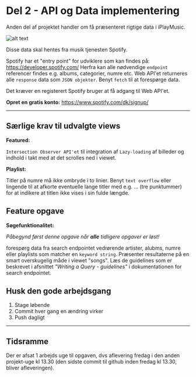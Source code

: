 # Del 2 - API og Data implementering

Anden del af projektet handler om få præsenteret rigtige data i iPlayMusic.

![alt text](https://github.com/rts-cmk-wuhf02/iplaymusic-TroelsAgergaard/blob/master/SpotifyAPI.png 'Spotify API')

Disse data skal hentes fra musik tjenesten Spotify.

Spotify har et "entry point" for udviklere som kan findes på: https://developer.spotify.com/ Herfra kan alle nødvendige `endpoint` referencer findes e.g. albums, categorier, numre etc. Web API'et returneres alle `response` data som `JSON objekter`. Benyt `fetch` til at forespørge data.

Det kræver en registerert Spotify bruger at få adgang til Web API'et.

**Opret en gratis konto:** https://www.spotify.com/dk/signup/

---

## Særlige krav til udvalgte views

**Featured:**

`Intersection Observer API'et` til integration af `Lazy-loading` af billeder og indhold i takt med at det scrolles ned i viewet.

**Playlist:**

Titler på numre må ikke ombryde i to linier. Benyt `text overflow` eller lingende til at afkorte eventuelle lange titler med e.g. ... (tre punktummer) for at indikere at titlen ikke vises i sin fulde længde.

## Feature opgave

**Søgefunktionalitet:**

_Påbegynd først denne opgave når **alle** tidligere opgaver er løst!_

forespørg data fra search endpointet vedrørende artister, alubms, numre eller playlists som matcher en `keyword string`. Præsenter resultaterne på en smart overskugelig måde i viewet "songs". Læs de guidelines som er beskrevet i afsnittet _"Writing a Query - guidelines"_ i dokumentationen for search endpointet.

## Husk den gode arbejdsgang

1. Stage løbende
2. Commit hver gang en ændring virker
3. Push dagligt

---

## Tidsramme

Der er afsat 1 arbejds uge til opgaven, dvs aflevering fredag i den anden projekt-uge kl 13.30 (den sidste commit til github inden fredag kl 13.30, bliver afleveringen).
